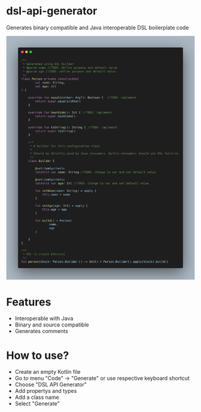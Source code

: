 # dsl-api-generator
Generates binary compatible and Java interoperable DSL boilerplate code

![image](https://raw.githubusercontent.com/Hariofspades/dsl-api-generator/master/art.png)

# Features
* Interoperable with Java
* Binary and source compatible
* Generates comments

# How to use?
* Create an empty Kotlin file
* Go to menu "Code" -> "Generate" or use respective keyboard shortcut
* Choose "DSL API Generator"
* Add propertys and types
* Add a class name
* Select "Generate"
